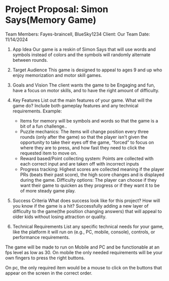 # Project Proposal: Simon Says(Memory Game)

Team Members: Fayes-braincell, BlueSky1234
Client: Our Team
Date: 11/14/2024



1. App Idea
Our game is a reskin of Simon Says that will use words and symbols instead of colors and the symbols will randomly alternate between rounds.

2. Target Audience
This game is designed to appeal to ages 9 and up who enjoy memorization and motor skill games.

3. Goals and Vision
The client wants the game to be Engaging and fun, have a focus on motor skills, and to have the right amount of difficulty. 



4. Key Features
List out the main features of your game. What will the game do? Include both gameplay features and any technical requirements.
Example:
	-	Items for memory will be symbols and words so that the game is a bit of a fun challenge..
	-	Puzzle mechanics: The items will change position every three rounds (only after the game)  so that the player isn't given the opportunity to take their eyes off the game, “forced” to focus on where they are to press, and how fast they need to click the requested item to move on.
	-	Reward based/Point collecting system: Points are collected with each correct input and are taken off with incorrect inputs
	-	Progress tracking: Highest scores are collected meaning if the player PRs (beats their past score), the high score changes and is displayed during the game.
Difficulty options: The player can choose if they want their game to quicken as they progress or if they want it to be of more steady game play.


5. Success Criteria
What does success look like for this project? How will you know if the game is a hit?
Successfully adding a new layer of difficulty to the game(the position changing answers) that will appeal to older kids without losing attraction or quality. 



6. Technical Requirements
List any specific technical needs for your game, like the platform it will run on (e.g., PC, mobile, console), controls, or performance requirements.

The game will be made to run on Mobile and PC and be functionable at an fps level as low as 30. 
On mobile the only needed requirements will be your own fingers to press the right buttons.

On pc, the only required item would be a mouse to click on the buttons that appear on the screen in the correct order.

